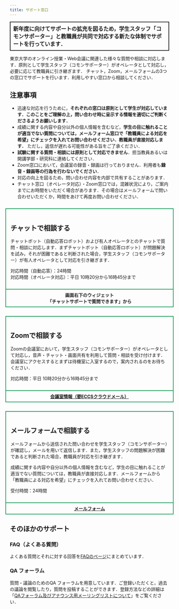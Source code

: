 ```yaml
---
title: サポート窓口
---
```


<div style="border: 2px solid currentcolor; margin-bottom: 0.5em; padding: 0.5em; font-weight: bold; font-size: larger;">新年度に向けてサポートの拡充を図るため，学生スタッフ「コモンサポーター」と教職員が共同で対応する新たな体制でサポートを行っています．</div>

東京大学のオンライン授業・Web会議に関連した様々な質問や相談に対応します．原則として学生スタッフ（コモンサポーター）がオペレータとして対応し，必要に応じて教職員に引き継ぎます．
チャット，Zoom，メールフォームの3つの窓口でサポートを行います．利用しやすい窓口から相談してください．

## 注意事項

* 迅速な対応を行うために，**それぞれの窓口は原則として学生が対応しています．このことをご理解の上，問い合わせ時に呈示する情報を適切にご判断くださるようお願いします．**
* 成績に関する内容や自分以外の個人情報を含むなど，**学生の目に触れることが適当でない質問については，メールフォーム窓口で「教職員による対応を希望」にチェックを入れてお問い合わせください．教職員が直接対応します．** ただし，返信が遅れる可能性がある旨をご了承ください．
* **試験に関する質問・相談には原則として対応できません**．担当教員あるいは開講学部・研究科に連絡してください．
* Zoom窓口において，会議室の録音・録画は行っておりません．利用者も**録音・録画等の行為を行わないでください**．
* 対応の向上を図るため，問い合わせ内容を内部で共有することがあります．
* チャット窓口（オペレータ対応）・Zoom窓口では，混雑状況により，ご案内までにお時間をいただく場合があります．その場合はメールフォームで問い合わせいただくか，時間をあけて再度お問い合わせください．

<div style="border: 2px solid #159957; margin: 2em -1em 0; padding: 1em;">

<h2 id="chat">チャットで相談する</h2>

<p>チャットボット（自動応答ロボット）および有人オペレータとのチャットで質問・相談に対応します．まずチャットボット（自動応答ロボット）が問題解決を試み，それが困難であると判断された場合，学生スタッフ（コモンサポーター）が有人オペレータとして対応を引き継ぎます．</p>

対応時間（自動応答）：24時間<br>
対応時間（オペレータ対応）：平日 10時20分から16時45分まで

</div>
<div style="border: 2px solid #159957; margin: -2px -1em 2em; padding: 0.5em 1em; text-align: center; font-weight: bolder">
画面右下のウィジェット<br>「チャットサポートで質問できます」から
</div>

<div style="border: 2px solid #159957; margin: 2em -1em 0; padding: 1em;">

<h2 id="zoom">Zoomで相談する</h2>

<p>Zoomの会議室において，学生スタッフ（コモンサポーター）がオペレータとして対応し，音声・チャット・画面共有を利用して質問・相談を受け付けます．会議室にアクセスするとまずは待機室に入室するので，案内されるのをお待ちください．</p>

対応時間：平日 10時20分から16時45分まで

</div>

<div style="border: 2px solid #159957; margin: -2px -1em 2em; padding: 0.5em 1em; text-align: center; font-weight: bolder">
<a href="#">会議室情報（要ECCSクラウドメール）</a>
</div>


<div style="margin: 2em -1em 0; padding: 1em; border: 2px solid #159957;">

<h2 id="email-form">メールフォームで相談する</h2>

<p>メールフォームから送信された問い合わせを学生スタッフ（コモンサポーター）が確認し，メールを用いて返信します．また，学生スタッフの問題解決が困難であると判断された場合，教職員が対応を引き継ぎます．</p>

<p>成績に関する内容や自分以外の個人情報を含むなど，学生の目に触れることが適当でない質問については，教職員が直接対応します．メールフォームから「教職員による対応を希望」にチェックを入れてお問い合わせください．</p>

受付時間：24時間

</div>
<div style="border: 2px solid #159957; margin: -2px -1em 2em; padding: 0.5em 1em; text-align: center; font-weight: bolder">
<a href="#">メールフォーム</a>
</div>

## そのほかのサポート

### FAQ（よくある質問）

よくある質問とそれに対する回答を[FAQのページ](/faq/)にまとめています．

### QA フォーラム
質問・議論のためのQA フォーラムを用意しています．ご登録いただくと，過去の議論を閲覧したり，質問を投稿することができます．登録方法などの詳細は「[QAフォーラム及びアナウンス用メーリングリストについて](/forums/)」をご覧ください．
